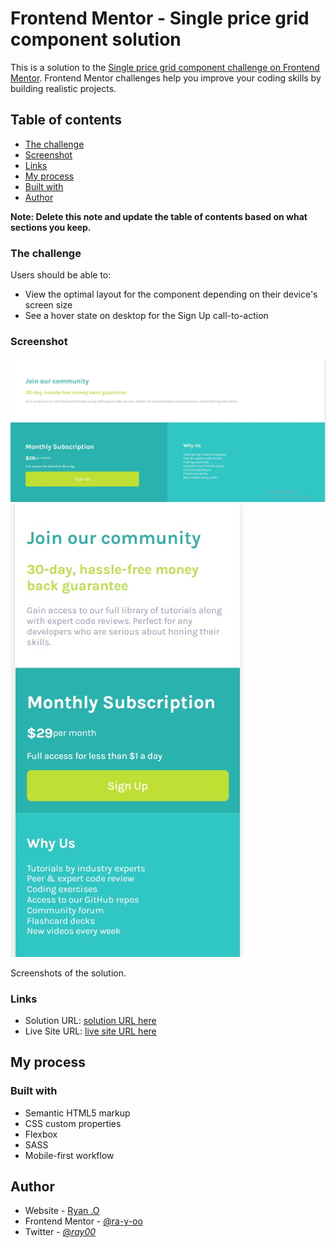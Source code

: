 # Frontend Mentor - Single price grid component solution

This is a solution to the [Single price grid component challenge on Frontend Mentor](https://www.frontendmentor.io/challenges/single-price-grid-component-5ce41129d0ff452fec5abbbc). Frontend Mentor challenges help you improve your coding skills by building realistic projects.

## Table of contents

- [The challenge](#the-challenge)
- [Screenshot](#screenshot)
- [Links](#links)
- [My process](#my-process)
- [Built with](#built-with)
- [Author](#author)

**Note: Delete this note and update the table of contents based on what sections you keep.**

### The challenge

Users should be able to:

- View the optimal layout for the component depending on their device's screen size
- See a hover state on desktop for the Sign Up call-to-action

### Screenshot

![Screenshot of the solution](./desk.jpg)
![Screenshot of the solution](./mobile.jpg)

Screenshots of the solution.

### Links

- Solution URL: [solution URL here](https://github.com/ra-y-oo/single-price-grid-component-master)
- Live Site URL: [live site URL here](https://ra-y-oo.github.io/single-price-grid-component-master/)

## My process

### Built with

- Semantic HTML5 markup
- CSS custom properties
- Flexbox
- SASS
- Mobile-first workflow

## Author

- Website - [Ryan .O](https://www.your-site.com)
- Frontend Mentor - [@ra-y-oo](https://www.frontendmentor.io/profile/ra-y-oo)
- Twitter - [@_ray00_](https://twitter.com/_ray00_)
